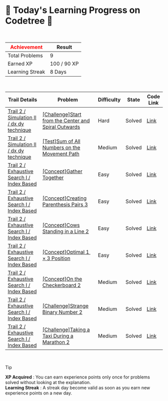 # 🌲 Today's Learning Progress on Codetree 🌲

<br />

| <span style="color:red;display:block;text-align:center;"> **Achievement**</span> | Result |
|---|---|
|Total Problems| 9 |
| Earned XP | 100 / 90 XP |
| Learning Streak | 8 Days |

<br />

|Trail Details|Problem|Difficulty|State|Code Link|
|---|---|---|---|---|
|[Trail 2 / Simulation II / dx dy technique](https://www.codetree.ai/trail-info/novice-mid/)|[[Challenge]Start from the Center and Spiral Outwards](https://www.codetree.ai/trails/complete/curated-cards/challenge-snail-start-from-center/)|Hard|Solved|[Link](https://github.com/linuschoudhury/codetree/blob/main/251022/Start%20from%20the%20Center%20and%20Spiral%20Outwards/snail-start-from-center.py)|
|[Trail 2 / Simulation II / dx dy technique](https://www.codetree.ai/trail-info/novice-mid/)|[[Test]Sum of All Numbers on the Movement Path](https://www.codetree.ai/trails/complete/curated-cards/test-add-all-the-numbers-on-the-path/)|Medium|Solved|[Link](https://github.com/linuschoudhury/codetree/blob/main/251022/Sum%20of%20All%20Numbers%20on%20the%20Movement%20Path/add-all-the-numbers-on-the-path.py)|
|[Trail 2 / Exhaustive Search I / Index Based](https://www.codetree.ai/trail-info/novice-mid/)|[[Concept]Gather Together](https://www.codetree.ai/trails/complete/curated-cards/intro-gather/)|Easy|Solved|[Link](https://github.com/linuschoudhury/codetree/blob/main/251022/Gather%20Together/gather.py)|
|[Trail 2 / Exhaustive Search I / Index Based](https://www.codetree.ai/trail-info/novice-mid/)|[[Concept]Creating Parenthesis Pairs 3](https://www.codetree.ai/trails/complete/curated-cards/intro-pair-parentheses-3/)|Easy|Solved|[Link](https://github.com/linuschoudhury/codetree/blob/main/251022/Creating%20Parenthesis%20Pairs%203/pair-parentheses-3.py)|
|[Trail 2 / Exhaustive Search I / Index Based](https://www.codetree.ai/trail-info/novice-mid/)|[[Concept]Cows Standing in a Line 2](https://www.codetree.ai/trails/complete/curated-cards/intro-cattle-in-a-rowing-up-2/)|Easy|Solved|[Link](https://github.com/linuschoudhury/codetree/blob/main/251022/Cows%20Standing%20in%20a%20Line%202/cattle-in-a-rowing-up-2.py)|
|[Trail 2 / Exhaustive Search I / Index Based](https://www.codetree.ai/trail-info/novice-mid/)|[[Concept]Optimal $1 \times 3$ Position](https://www.codetree.ai/trails/complete/curated-cards/intro-best-place-of-13/)|Easy|Solved|[Link](https://github.com/linuschoudhury/codetree/blob/main/251022/Optimal%20%241%20%5Ctimes%203%24%20Position/best-place-of-13.py)|
|[Trail 2 / Exhaustive Search I / Index Based](https://www.codetree.ai/trail-info/novice-mid/)|[[Concept]On the Checkerboard 2](https://www.codetree.ai/trails/complete/curated-cards/intro-on-the-checkboard-2/)|Medium|Solved|[Link](https://github.com/linuschoudhury/codetree/blob/main/251022/On%20the%20Checkerboard%202/on-the-checkboard-2.py)|
|[Trail 2 / Exhaustive Search I / Index Based](https://www.codetree.ai/trail-info/novice-mid/)|[[Challenge]Strange Binary Number 2](https://www.codetree.ai/trails/complete/curated-cards/challenge-awkward-digits-2/)|Medium|Solved|[Link](https://github.com/linuschoudhury/codetree/blob/main/251022/Strange%20Binary%20Number%202/awkward-digits-2.py)|
|[Trail 2 / Exhaustive Search I / Index Based](https://www.codetree.ai/trail-info/novice-mid/)|[[Challenge]Taking a Taxi During a Marathon 2](https://www.codetree.ai/trails/complete/curated-cards/challenge-taking-a-taxi-in-the-middle-of-the-marathon-2/)|Medium|Solved|[Link](https://github.com/linuschoudhury/codetree/blob/main/251022/Taking%20a%20Taxi%20During%20a%20Marathon%202/taking-a-taxi-in-the-middle-of-the-marathon-2.py)|


<br />

> [!TIP]
> **XP Acquired** : You can earn experience points only once for problems solved without looking at the explanation.  
> **Learning Streak** : A streak day become valid as soon as you earn new experience points on a new day.

